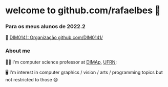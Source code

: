 # welcome to github.com/rafaelbes 👋

### Para os meus alunos de 2022.2

📗 [DIM0141: Organização github.com/DIM0141/](https://github.com/DIM0141/)

### About me

👨‍🏫 I'm computer science professor at [DIMAp](https://dimap.ufrn.br/), [UFRN](https//www.ufrn.br/);

🖥️ I'm interest in computer graphics / vision / arts / programming topics but not restricted to those 😄
